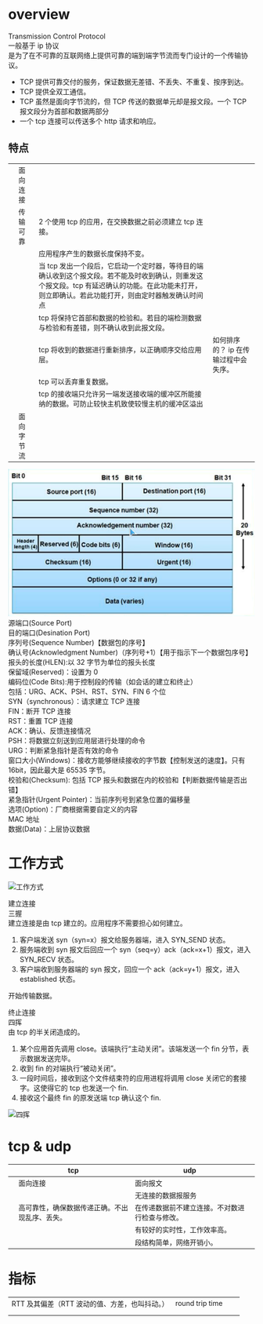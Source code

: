 # overview

Transmission Control Protocol  
一般基于 ip 协议  
是为了在不可靠的互联网络上提供可靠的端到端字节流而专门设计的一个传输协议。

- TCP 提供可靠交付的服务，保证数据无差错、不丢失、不重复、按序到达。
- TCP 提供全双工通信。
- TCP 虽然是面向字节流的，但 TCP 传送的数据单元却是报文段。一个 TCP 报文段分为首部和数据两部分
- 一个 tcp 连接可以传送多个 http 请求和响应。

## 特点

<!-- prettier-ignore-start -->
|     |            |             |  |
| --- | ---- | --- | ------ |
|     | 面向连接   |             |  |
|     | 传输可靠   | 2 个使用 tcp 的应用，在交换数据之前必须建立 tcp 连接。    |  |
|     |            | 应用程序产生的数据长度保持不变。     |  |
|     |            | 当 tcp 发出一个段后，它启动一个定时器，等待目的端确认收到这个报文段。若不能及时收到确认，则重发这个报文段。tcp 有延迟确认的功能。在此功能未打开，则立即确认。若此功能打开，则由定时器触发确认时间点 |  |
|     |            | tcp 将保持它首部和数据的检验和。若目的端检测数据与检验和有差错，则不确认收到此报文段。     |  |
|     |            | tcp 将收到的数据进行重新排序，以正确顺序交给应用层。      | 如何排序的？ ip 在传输过程中会失序。 |
|     |            | tcp 可以丢弃重复数据。             |  |
|     |            | tcp 的接收端只允许另一端发送接收端的缓冲区所能接纳的数据。可防止较快主机致使较慢主机的缓冲区溢出        |  |
|     | 面向字节流 |             |  |
<!-- prettier-ignore-end -->

![tcp头部](/communication-protocol/tcpHeader.png)  
源端口(Source Port)  
目的端口(Desination Port)  
序列号(Sequence Number)【数据包的序号】  
确认号(Acknowledgment Number)（序列号+1）【用于指示下一个数据包序号】  
报头的长度(HLEN):以 32 字节为单位的报头长度  
保留域(Reserved)：设置为 0  
编码位(Code Bits):用于控制段的传输（如会话的建立和终止）  
包括：URG、ACK、PSH、RST、SYN、FIN 6 个位  
SYN（synchronous）：请求建立 TCP 连接  
FIN：断开 TCP 连接  
RST：重置 TCP 连接  
ACK：确认、反馈连接情况  
PSH：将数据立刻送到应用层进行处理的命令  
URG：判断紧急指针是否有效的命令  
窗口大小(Windows)：接收方能够继续接收的字节数【控制发送的速度】。只有 16bit，因此最大是 65535 字节。  
校验和(Checksum): 包括 TCP 报头和数据在内的校验和【判断数据传输是否出错】  
紧急指针(Urgent Pointer)：当前序列号到紧急位置的偏移量  
选项(Option)：厂商根据需要自定义的内容  
MAC 地址  
数据(Data)：上层协议数据

# 工作方式

![工作方式](https://img-blog.csdnimg.cn/img_convert/3972ebc07c64f3eab67b7a17aab7ff48.png)

建立连接  
三握  
建立连接是由 tcp 建立的。应用程序不需要担心如何建立。

1. 客户端发送 syn（syn=x）报文给服务器端，进入 SYN_SEND 状态。
2. 服务端收到 syn 报文后回应一个 syn（seq=y）ack（ack=x+1）报文，进入 SYN_RECV 状态。
3. 客户端收到服务器端的 syn 报文，回应一个 ack（ack=y+1）报文，进入 established 状态。

开始传输数据。

终止连接  
四挥  
由 tcp 的半关闭造成的。

1. 某个应用首先调用 close。该端执行“主动关闭”。该端发送一个 fin 分节，表示数据发送完毕。
2. 收到 fin 的对端执行“被动关闭”。
3. 一段时间后，接收到这个文件结束符的应用进程将调用 close 关闭它的套接字。这使得它的 tcp 也发送一个 fin.
4. 接收这个最终 fin 的原发送端 tcp 确认这个 fin.

![四挥](https://img-blog.csdn.net/20180719110841774?watermark/2/text/aHR0cHM6Ly9ibG9nLmNzZG4ubmV0L3hpYW9taW5nMTAwMDAx/font/5a6L5L2T/fontsize/400/fill/I0JBQkFCMA==/dissolve/70)

# tcp & udp

<!-- prettier-ignore-start -->
|     | tcp  | udp        |     |
| --- | --- | ---- | --- |
|     | 面向连接  | 面向报文      |     |
|     |   | 无连接的数据报服务      |     |
|     | 高可靠性，确保数据传递正确。不出现乱序、丢失。 | 在传递数据前不建立连接。不对数进行检查与修改。 |     |
|     |  | 有较好的实时性，工作效率高。      |     |
|     |  | 段结构简单，网络开销小。  |     |
<!-- prettier-ignore-end -->

# 指标

<!-- prettier-ignore-start -->
|  |    |     |     |
| ---- | --- | --- | --- |
| RTT 及其偏差（RTT 波动的值、方差，也叫抖动。） | round trip time |     |     |
|  |    |     |     |
|  |    |     |     |
<!-- prettier-ignore-end -->
